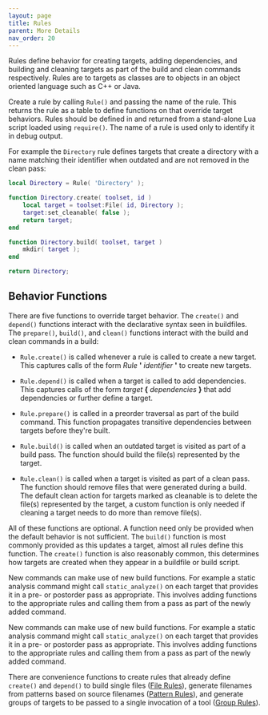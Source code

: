 ```yaml
---
layout: page
title: Rules
parent: More Details
nav_order: 20
---
```


Rules define behavior for creating targets, adding dependencies, and building and cleaning targets as part of the build and clean commands respectively.  Rules are to targets as classes are to objects in an object oriented language such as C++ or Java.

Create a rule by calling `Rule()` and passing the name of the rule.  This returns the rule as a table to define functions on that override target behaviors.  Rules should be defined in and returned from a stand-alone Lua script loaded using `require()`.  The name of a rule is used only to identify it in debug output.

For example the `Directory` rule defines targets that create a directory with a name matching their identifier when outdated and are not removed in the clean pass:

~~~lua
local Directory = Rule( 'Directory' );

function Directory.create( toolset, id )
    local target = toolset:File( id, Directory );
    target:set_cleanable( false );
    return target;
end

function Directory.build( toolset, target )
    mkdir( target );
end

return Directory;
~~~

## Behavior Functions

There are five functions to override target behavior.  The `create()` and `depend()` functions interact with the declarative syntax seen in buildfiles.  The `prepare()`, `build()`, and `clean()` functions interact with the build and clean commands in a build:

- `Rule.create()` is called whenever a rule is called to create a new target.  This captures calls of the form *Rule* **'** *identifier* **'** to create new targets.

- `Rule.depend()` is called when a target is called to add dependencies.  This captures calls of the form *target* **{** *dependencies* **}** that add dependencies or further define a target.

- `Rule.prepare()` is called in a preorder traversal as part of the build command.  This function propagates transitive dependencies between targets before they're built.

- `Rule.build()` is called when an outdated target is visited as part of a build pass.  The function should build the file(s) represented by the target.

- `Rule.clean()` is called when a target is visited as part of a clean pass.  The function should remove files that were generated during a build.  The default clean action for targets marked as cleanable is to delete the file(s) represented by the target, a custom function is only needed if cleaning a target needs to do more than remove file(s).

All of these functions are optional.  A function need only be provided when the default behavior is not sufficient.  The `build()` function is most commonly provided as this updates a target, almost all rules define this function.  The `create()` function is also reasonably common, this determines how targets are created when they appear in a buildfile or build script.

New commands can make use of new build functions.  For example a static analysis command might call `static_analyze()` on each target that provides it in a pre- or postorder pass as appropriate.  This involves adding functions to the appropriate rules and calling them from a pass as part of the newly added command.

New commands can make use of new build functions.  For example a static analysis command might call `static_analyze()` on each target that provides it in a pre- or postorder pass as appropriate.  This involves adding functions to the appropriate rules and calling them from a pass as part of the newly added command.

There are convenience functions to create rules that already define `create()` and `depend()` to build single files ([File Rules](file-rules.md)), generate filenames from patterns based on source filenames ([Pattern Rules](pattern-rules.md)), and generate groups of targets to be passed to a single invocation of a tool ([Group Rules](group-rules.md)).
